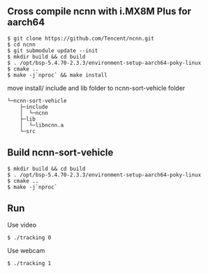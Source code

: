 ## Cross compile ncnn with i.MX8M Plus for aarch64
    $ git clone https://github.com/Tencent/ncnn.git
    $ cd ncnn
    $ git submodule update --init
    $ mkdir build && cd build
    $ . /opt/bsp-5.4.70-2.3.3/environment-setup-aarch64-poky-linux
    $ cmake ..
    $ make -j`nproc` && make install
    
move install/ include and lib folder to ncnn-sort-vehicle folder
```
└─ncnn-sort-vehicle
    ├─include
    │  └─ncnn
    ├─lib
    │  └─libncnn.a
    └─src
```    
    
## Build ncnn-sort-vehicle
    $ mkdir build && cd build
    $ . /opt/bsp-5.4.70-2.3.3/environment-setup-aarch64-poky-linux
    $ cmake ..
    $ make -j`nproc`

## Run
Use video

    $ ./tracking 0
Use webcam

    $ ./tracking 1
